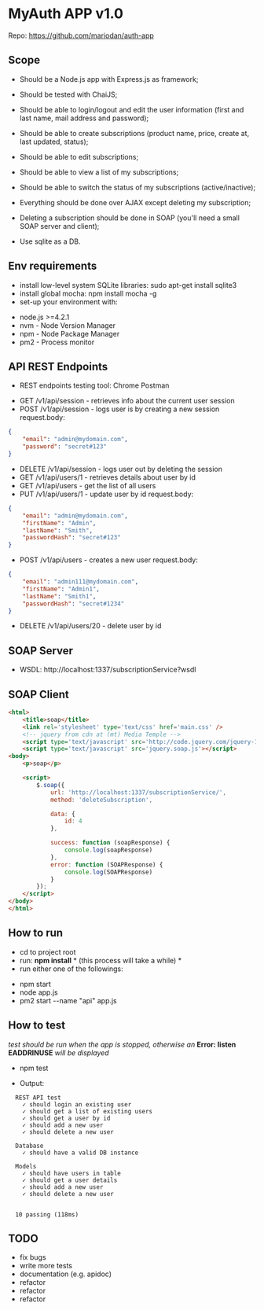 MyAuth APP v1.0
===============

Repo: https://github.com/mariodan/auth-app

Scope
----------
- Should be a Node.js app with Express.js as framework;
- Should be tested with ChaiJS;
- Should be able to login/logout and edit the user information (first and last name, mail address and password);
- Should be able to create subscriptions (product name, price, create at, last updated, status);
- Should be able to edit subscriptions;
- Should be able to view a list of my subscriptions;
- Should be able to switch the status of my subscriptions (active/inactive);
 
- Everything should be done over AJAX except deleting my subscription;
- Deleting a subscription should be done in SOAP (you'll need a small SOAP server and client);
- Use sqlite as a DB.


Env requirements
----------
- install low-level system SQLite libraries: sudo apt-get install sqlite3
- install global mocha: npm install mocha -g
- set-up your environment with:
* node.js >=4.2.1
* nvm - Node Version Manager
* npm - Node Package Manager
* pm2 - Process monitor


API REST Endpoints
------------------
- REST endpoints testing tool: Chrome Postman

* GET /v1/api/session - retrieves info about the current user session
* POST /v1/api/session - logs user is by creating a new session
request.body:
```JSON
{
	"email": "admin@mydomain.com",
	"password": "secret#123"
}
```
* DELETE /v1/api/session - logs user out by deleting the session
* GET /v1/api/users/1 - retrieves details about user by id
* GET /v1/api/users - get the list of all users
* PUT /v1/api/users/1 - update user by id
request.body:
```JSON
{
	"email": "admin@mydomain.com",
	"firstName": "Admin",
	"lastName": "Smith",
	"passwordHash": "secret#123"
}
```
* POST /v1/api/users - creates a new user
request.body:
```JSON
{
	"email": "admin111@mydomain.com",
	"firstName": "Admin1",
	"lastName": "Smith1",
	"passwordHash": "secret#1234"
}
```
* DELETE /v1/api/users/20 - delete user by id


SOAP Server
-----------
- WSDL: http://localhost:1337/subscriptionService?wsdl

SOAP Client
-----------
```HTML
<html>
	<title>soap</title>
	<link rel='stylesheet' type='text/css' href='main.css' />
	<!-- jquery from cdn at (mt) Media Temple -->
	<script type='text/javascript' src='http://code.jquery.com/jquery-1.10.2.js'></script>
	<script type='text/javascript' src='jquery.soap.js'></script>
<body>
	<p>soap</p>

	<script>
		$.soap({
		    url: 'http://localhost:1337/subscriptionService/',
		    method: 'deleteSubscription',

		    data: {
		    	id: 4
		    },

		    success: function (soapResponse) {
		        console.log(soapResponse)
		    },
		    error: function (SOAPResponse) {
		        console.log(SOAPResponse)
		    }
		});
	</script>
</body>
</html> 
```


How to run
-----------
- cd to project root
- run: **npm install** * (this process will take a while) *
- run either one of the followings:
 * npm start
 * node app.js
 * pm2 start --name "api" app.js


How to test
-----------
*test should be run when the app is stopped, otherwise an* **Error: listen EADDRINUSE** *will be displayed*
- npm test

- Output:

```
  REST API test
    ✓ should login an existing user
    ✓ should get a list of existing users
    ✓ should get a user by id
    ✓ should add a new user
    ✓ should delete a new user

  Database
    ✓ should have a valid DB instance

  Models
    ✓ should have users in table
    ✓ should get a user details
    ✓ should add a new user
    ✓ should delete a new user


  10 passing (118ms)
```


TODO
---------
- fix bugs
- write more tests
- documentation (e.g. apidoc)
- refactor
- refactor
- refactor